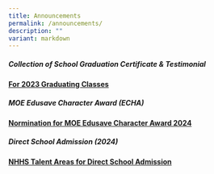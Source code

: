 ```yaml
---
title: Announcements
permalink: /announcements/
description: ""
variant: markdown
---
```

<h5>Collection of School Graduation Certificate &amp; Testimonial</h5>
<strong><a href="/announcements/moe-edusave-character-award-echa/" rel="noopener noreferrer nofollow" target="_self">For 2023 Graduating Classes</a></strong>

<h5> MOE Edusave Character Award (ECHA)</h5>
<strong><a href="/announcements/moe-edusave-character-award-echa/" rel="noopener noreferrer nofollow" target="_self">Normination for MOE Edusave Character Award 2024</a></strong>

<h5>Direct School Admission (2024)</h5>
<strong><a href="/announcements/talent-areas-for-dsa/" rel="noopener noreferrer nofollow" target="_self">NHHS Talent Areas for Direct School Admission</a></strong>